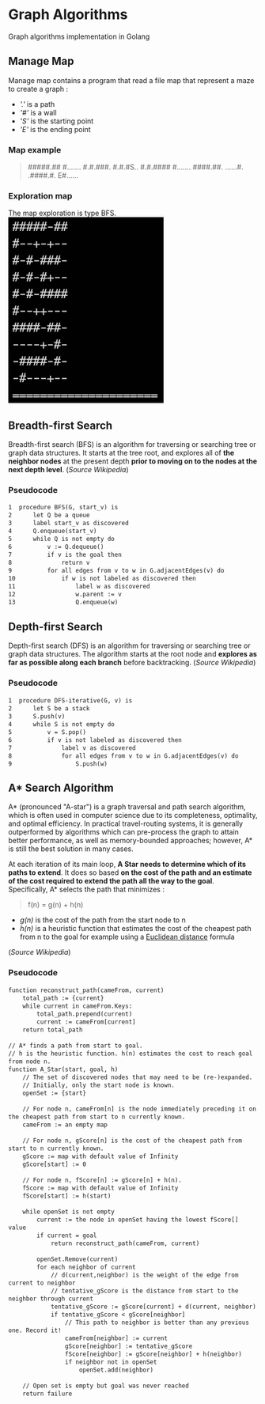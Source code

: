 # Graph Algorithms
Graph algorithms implementation in Golang

## Manage Map
Manage map contains a program that read a file map that represent a maze to create a graph :  
- _'.'_ is a path
- _'#'_ is a wall
- _'S'_ is the starting point
- _'E'_ is the ending point

### Map example
>#####.##
>#.......
>#.#.###.
>#.#.#S..
>#.#.####
>#.......
>####.##.
>......#.
>.####.#.
>E#......

### Exploration map
The map exploration is type BFS.
<img alt="program running" src="./img/ExploreMaze.gif" title="program-running">

## Breadth-first Search
Breadth-first search (BFS) is an algorithm for traversing or searching tree or graph data structures. It starts at the tree root, and explores all of **the neighbor nodes** at the present depth **prior to moving on to the nodes at the next depth level**. (_Source Wikipedia_)

### Pseudocode
```
1  procedure BFS(G, start_v) is
2      let Q be a queue
3      label start_v as discovered
4      Q.enqueue(start_v)
5      while Q is not empty do
6          v := Q.dequeue()
7          if v is the goal then
8              return v
9          for all edges from v to w in G.adjacentEdges(v) do
10             if w is not labeled as discovered then
11                 label w as discovered
12                 w.parent := v
13                 Q.enqueue(w)
```

## Depth-first Search
Depth-first search (DFS) is an algorithm for traversing or searching tree or graph data structures. The algorithm starts at the root node and **explores as far as possible along each branch** before backtracking. (_Source Wikipedia_)

### Pseudocode
```
1  procedure DFS-iterative(G, v) is
2      let S be a stack
3      S.push(v)
4      while S is not empty do
5          v = S.pop()
6          if v is not labeled as discovered then
7              label v as discovered
8              for all edges from v to w in G.adjacentEdges(v) do
9                  S.push(w)
```

## A* Search Algorithm
A* (pronounced "A-star") is a graph traversal and path search algorithm, which is often used in computer science due to its completeness, optimality, and optimal efficiency. In practical travel-routing systems, it is generally outperformed by algorithms which can pre-process the graph to attain better performance, as well as memory-bounded approaches; however, A* is still the best solution in many cases.

At each iteration of its main loop, **A Star needs to determine which of its paths to extend**. It does so based **on the cost of the path and an estimate of the cost required to extend the path all the way to the goal**.  
Specifically, A* selects the path that minimizes :  

> f(n) = g(n) + h(n)

- *g(n)* is the cost of the path from the start node to n  
- *h(n)* is a heuristic function that estimates the cost of the cheapest path from n to the goal for example using a [Euclidean distance](https://en.wikipedia.org/wiki/Euclidean_distance) formula  

(_Source Wikipedia_)

### Pseudocode
```
function reconstruct_path(cameFrom, current)
    total_path := {current}
    while current in cameFrom.Keys:
        total_path.prepend(current)
        current := cameFrom[current]
    return total_path

// A* finds a path from start to goal.
// h is the heuristic function. h(n) estimates the cost to reach goal from node n.
function A_Star(start, goal, h)
    // The set of discovered nodes that may need to be (re-)expanded.
    // Initially, only the start node is known.
    openSet := {start}

    // For node n, cameFrom[n] is the node immediately preceding it on the cheapest path from start to n currently known.
    cameFrom := an empty map

    // For node n, gScore[n] is the cost of the cheapest path from start to n currently known.
    gScore := map with default value of Infinity
    gScore[start] := 0

    // For node n, fScore[n] := gScore[n] + h(n).
    fScore := map with default value of Infinity
    fScore[start] := h(start)

    while openSet is not empty
        current := the node in openSet having the lowest fScore[] value
        if current = goal
            return reconstruct_path(cameFrom, current)

        openSet.Remove(current)
        for each neighbor of current
            // d(current,neighbor) is the weight of the edge from current to neighbor
            // tentative_gScore is the distance from start to the neighbor through current
            tentative_gScore := gScore[current] + d(current, neighbor)
            if tentative_gScore < gScore[neighbor]
                // This path to neighbor is better than any previous one. Record it!
                cameFrom[neighbor] := current
                gScore[neighbor] := tentative_gScore
                fScore[neighbor] := gScore[neighbor] + h(neighbor)
                if neighbor not in openSet
                    openSet.add(neighbor)

    // Open set is empty but goal was never reached
    return failure
```
